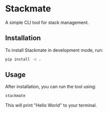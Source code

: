 # Stackmate

A simple CLI tool for stack management.

## Installation

To install Stackmate in development mode, run:

```bash
pip install -e .
```

## Usage

After installation, you can run the tool using:

```bash
stackmate
```

This will print "Hello World" to your terminal. 